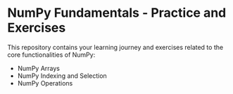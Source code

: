 # NumPy Fundamentals - Practice and Exercises

This repository contains your learning journey and exercises related to the core functionalities of NumPy:

  -  NumPy Arrays
  -  NumPy Indexing and Selection
  -  NumPy Operations


